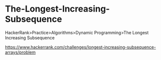 
# The-Longest-Increasing-Subsequence

HackerRank>Practice>Algorithms>Dynamic Programming>The Longest Increasing Subsequence

https://www.hackerrank.com/challenges/longest-increasing-subsequence-arrays/problem

